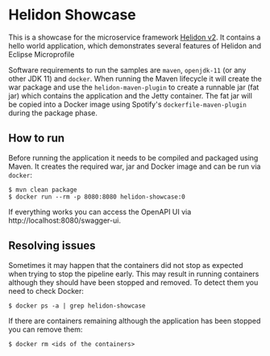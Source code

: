 # Helidon Showcase

This is a showcase for the microservice framework [Helidon v2](https://helidon.io). It contains a hello world application, which demonstrates several features of Helidon and Eclipse Microprofile

Software requirements to run the samples are `maven`, `openjdk-11` (or any other JDK 11) and `docker`.
When running the Maven lifecycle it will create the war package and use the `helidon-maven-plugin` to create a runnable 
jar (fat jar) which contains the application and the Jetty container. The fat jar will be copied into a
Docker image using Spotify's `dockerfile-maven-plugin` during the package phase.

## How to run

Before running the application it needs to be compiled and packaged using Maven. It creates the required war,
jar and Docker image and can be run via `docker`:

```shell script
$ mvn clean package
$ docker run --rm -p 8080:8080 helidon-showcase:0
```

If everything works you can access the OpenAPI UI via http://localhost:8080/swagger-ui.

## Resolving issues

Sometimes it may happen that the containers did not stop as expected when trying to stop the pipeline early. This may
result in running containers although they should have been stopped and removed. To detect them you need to check
Docker:

```shell script
$ docker ps -a | grep helidon-showcase
```

If there are containers remaining although the application has been stopped you can remove them:

````shell script
$ docker rm <ids of the containers>
````
